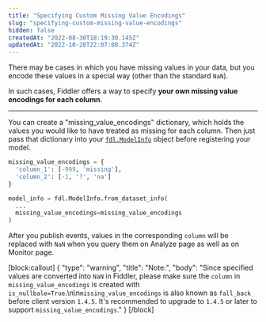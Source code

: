 ```yaml
---
title: "Specifying Custom Missing Value Encodings"
slug: "specifying-custom-missing-value-encodings"
hidden: false
createdAt: "2022-08-30T18:19:30.145Z"
updatedAt: "2022-10-28T22:07:08.374Z"
---
```

There may be cases in which you have missing values in your data, but you encode these values in a special way (other than the standard `NaN`).

In such cases, Fiddler offers a way to specify **your own missing value encodings for each column**.

***



You can create a "missing_value_encodings" dictionary, which holds the values you would like to have treated as missing for each column. Then just pass that dictionary into your [`fdl.ModelInfo`](/reference/fdlmodelinfo)  object before registering your model.

```python
missing_value_encodings = {
  'column_1': [-999, 'missing'],
  'column_2': [-1, '?', 'na']
}

model_info = fdl.ModelInfo.from_dataset_info(
  ...
  missing_value_encodings=missing_value_encodings
)
```

After you publish events, values in the corresponding `column` will be replaced with `NaN` when you query them on Analyze page as well as on Monitor page. 


[block:callout]
{
  "type": "warning",
  "title": "Note:",
  "body": "Since specified values are converted into `NaN` in Fiddler, please make sure the `column` in `missing_value_encodings` is created with `is_nullbale=True`.\n\n`missing_value_encodings` is also known as `fall_back` before client version `1.4.5`. It's recommended to upgrade to `1.4.5` or later to support `missing_value_encodings`."
}
[/block]
